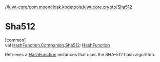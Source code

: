 //[kjwt-core](../../index.md)/[com.mooncloak.kodetools.kjwt.core.crypto](index.md)/[Sha512](-sha512.md)

# Sha512

[common]\
val [HashFunction.Companion](-hash-function/-companion/index.md).[Sha512](-sha512.md): [HashFunction](-hash-function/index.md)

Retrieves a [HashFunction](-hash-function/index.md) instances that uses the SHA-512 hash algorithm.
